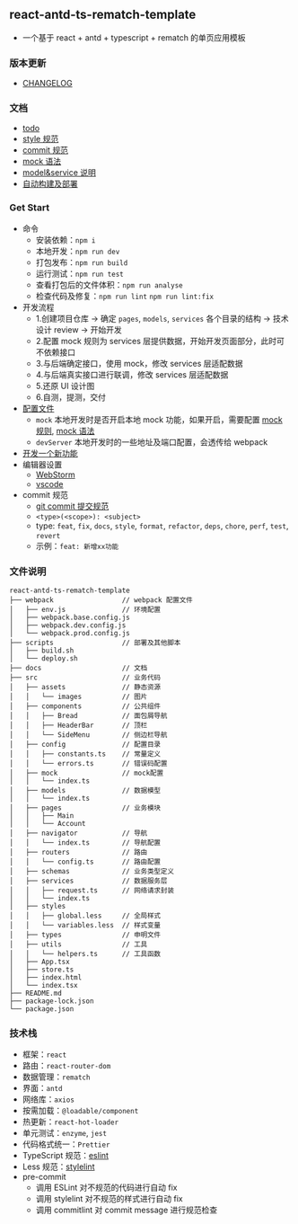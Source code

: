 ## react-antd-ts-rematch-template

- 一个基于 react + antd + typescript + rematch 的单页应用模板

### 版本更新

- [CHANGELOG](./CHANGELOG.md)

### 文档

- [todo](docs/todo.md)
- [style 规范](docs/style.md)
- [commit 规范](docs/commit.md)
- [mock 语法](docs/mock.md)
- [model&service 说明](docs/model-service.md)
- [自动构建及部署](docs/cicd.md)

### Get Start

- 命令
  - 安装依赖：`npm i`
  - 本地开发：`npm run dev`
  - 打包发布：`npm run build`
  - 运行测试：`npm run test`
  - 查看打包后的文件体积：`npm run analyse`
  - 检查代码及修复：`npm run lint` `npm run lint:fix`
- 开发流程
  - 1.创建项目仓库 -> 确定 `pages`, `models`, `services` 各个目录的结构 -> 技术设计 review -> 开始开发
  - 2.配置 mock 规则为 services 层提供数据，开始开发页面部分，此时可不依赖接口
  - 3.与后端确定接口，使用 mock，修改 services 层适配数据
  - 4.与后端真实接口进行联调，修改 services 层适配数据
  - 5.还原 UI 设计图
  - 6.自测，提测，交付
- [配置文件](webpack/env.js)
  - `mock` 本地开发时是否开启本地 mock 功能，如果开启，需要配置 [mock 规则](src/mock), [mock 语法](docs/mock.md)
  - `devServer` 本地开发时的一些地址及端口配置，会透传给 webpack
- [开发一个新功能](docs/model-service.md)
- 编辑器设置
  - [WebStorm]()
  - [vscode]()
- commit 规范
  - [git commit 提交规范](docs/commit.md)
  - `<type>(<scope>): <subject>`
  - type: `feat`, `fix`, `docs`, `style`, `format`, `refactor`, `deps`, `chore`, `perf`, `test`, `revert`
  - 示例：`feat: 新增xx功能`

### 文件说明

```
react-antd-ts-rematch-template
├── webpack                 // webpack 配置文件
│   ├── env.js              // 环境配置
│   ├── webpack.base.config.js
│   ├── webpack.dev.config.js
│   └── webpack.prod.config.js
├── scripts                 // 部署及其他脚本
│   ├── build.sh
│   └── deploy.sh
├── docs                    // 文档
├── src                     // 业务代码
│   ├── assets              // 静态资源
│   │   └── images          // 图片
│   ├── components          // 公共组件
│   │   ├── Bread           // 面包屑导航
│   │   ├── HeaderBar       // 顶栏
│   │   └── SideMenu        // 侧边栏导航
│   ├── config              // 配置目录
│   │   ├── constants.ts    // 常量定义
│   │   └── errors.ts       // 错误码配置
│   ├── mock                // mock配置
│   │   └── index.ts
│   ├── models              // 数据模型
│   │   └── index.ts
│   ├── pages               // 业务模块
│   │   ├── Main
│   │   └── Account
│   ├── navigator           // 导航
│   │   └── index.ts        // 导航配置
│   ├── routers             // 路由
│   │   └── config.ts       // 路由配置
│   ├── schemas             // 业务类型定义
│   ├── services            // 数据服务层
│   │   ├── request.ts      // 网络请求封装
│   │   └── index.ts
│   ├── styles
│   │   ├── global.less     // 全局样式
│   │   └── variables.less  // 样式变量
│   ├── types               // 申明文件
│   ├── utils               // 工具
│   │   └── helpers.ts      // 工具函数
│   ├── App.tsx
│   ├── store.ts
│   ├── index.html
│   └── index.tsx
├── README.md
├── package-lock.json
└── package.json
```

### 技术栈

- 框架：`react`
- 路由：`react-router-dom`
- 数据管理：`rematch`
- 界面：`antd`
- 网络库：`axios`
- 按需加载：`@loadable/component`
- 热更新：`react-hot-loader`
- 单元测试：`enzyme`, `jest`
- 代码格式统一：`Prettier`
- TypeScript 规范：[eslint](.eslintrc.json)
- Less 规范：[stylelint](.stylelintrc.js)
- pre-commit
  - 调用 ESLint 对不规范的代码进行自动 fix
  - 调用 stylelint 对不规范的样式进行自动 fix
  - 调用 commitlint 对 commit message 进行规范检查
